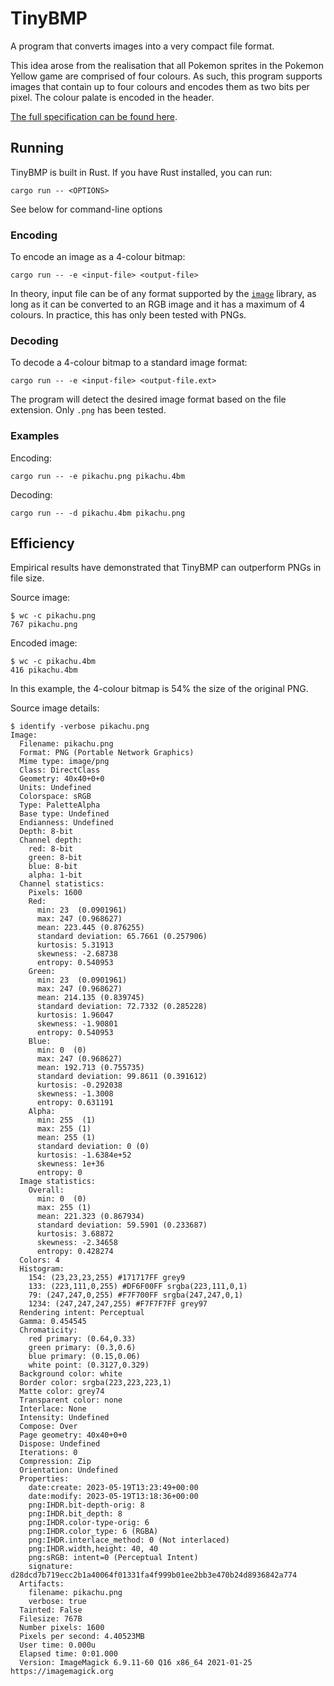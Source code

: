 # TinyBMP

A program that converts images into a very compact file format.

This idea arose from the realisation that all Pokemon sprites in the Pokemon Yellow game are comprised of four colours. As such, this program supports images that contain up to four colours and encodes them as two bits per pixel. The colour palate is encoded in the header.

[The full specification can be found here](./image-format-spec.txt).

## Running

TinyBMP is built in Rust. If you have Rust installed, you can run:

```
cargo run -- <OPTIONS>
```

See below for command-line options

### Encoding

To encode an image as a 4-colour bitmap:

```
cargo run -- -e <input-file> <output-file>
```

In theory, input file can be of any format supported by the [`image`](https://crates.io/crates/image) library, as long as it can be converted to an RGB image and it has a maximum of 4 colours. In practice, this has only been tested with PNGs.

### Decoding

To decode a 4-colour bitmap to a standard image format:

```
cargo run -- -e <input-file> <output-file.ext>
```

The program will detect the desired image format based on the file extension. Only `.png` has been tested.

### Examples

Encoding:

```
cargo run -- -e pikachu.png pikachu.4bm
```

Decoding:

```
cargo run -- -d pikachu.4bm pikachu.png
```

## Efficiency

Empirical results have demonstrated that TinyBMP can outperform PNGs in file size.

Source image:

```
$ wc -c pikachu.png
767 pikachu.png
```

Encoded image:

```
$ wc -c pikachu.4bm
416 pikachu.4bm
```

In this example, the 4-colour bitmap is 54% the size of the original PNG.

Source image details:

```
$ identify -verbose pikachu.png
Image:
  Filename: pikachu.png
  Format: PNG (Portable Network Graphics)
  Mime type: image/png
  Class: DirectClass
  Geometry: 40x40+0+0
  Units: Undefined
  Colorspace: sRGB
  Type: PaletteAlpha
  Base type: Undefined
  Endianness: Undefined
  Depth: 8-bit
  Channel depth:
    red: 8-bit
    green: 8-bit
    blue: 8-bit
    alpha: 1-bit
  Channel statistics:
    Pixels: 1600
    Red:
      min: 23  (0.0901961)
      max: 247 (0.968627)
      mean: 223.445 (0.876255)
      standard deviation: 65.7661 (0.257906)
      kurtosis: 5.31913
      skewness: -2.68738
      entropy: 0.540953
    Green:
      min: 23  (0.0901961)
      max: 247 (0.968627)
      mean: 214.135 (0.839745)
      standard deviation: 72.7332 (0.285228)
      kurtosis: 1.96047
      skewness: -1.90801
      entropy: 0.540953
    Blue:
      min: 0  (0)
      max: 247 (0.968627)
      mean: 192.713 (0.755735)
      standard deviation: 99.8611 (0.391612)
      kurtosis: -0.292038
      skewness: -1.3008
      entropy: 0.631191
    Alpha:
      min: 255  (1)
      max: 255 (1)
      mean: 255 (1)
      standard deviation: 0 (0)
      kurtosis: -1.6384e+52
      skewness: 1e+36
      entropy: 0
  Image statistics:
    Overall:
      min: 0  (0)
      max: 255 (1)
      mean: 221.323 (0.867934)
      standard deviation: 59.5901 (0.233687)
      kurtosis: 3.68872
      skewness: -2.34658
      entropy: 0.428274
  Colors: 4
  Histogram:
    154: (23,23,23,255) #171717FF grey9
    133: (223,111,0,255) #DF6F00FF srgba(223,111,0,1)
    79: (247,247,0,255) #F7F700FF srgba(247,247,0,1)
    1234: (247,247,247,255) #F7F7F7FF grey97
  Rendering intent: Perceptual
  Gamma: 0.454545
  Chromaticity:
    red primary: (0.64,0.33)
    green primary: (0.3,0.6)
    blue primary: (0.15,0.06)
    white point: (0.3127,0.329)
  Background color: white
  Border color: srgba(223,223,223,1)
  Matte color: grey74
  Transparent color: none
  Interlace: None
  Intensity: Undefined
  Compose: Over
  Page geometry: 40x40+0+0
  Dispose: Undefined
  Iterations: 0
  Compression: Zip
  Orientation: Undefined
  Properties:
    date:create: 2023-05-19T13:23:49+00:00
    date:modify: 2023-05-19T13:18:36+00:00
    png:IHDR.bit-depth-orig: 8
    png:IHDR.bit_depth: 8
    png:IHDR.color-type-orig: 6
    png:IHDR.color_type: 6 (RGBA)
    png:IHDR.interlace_method: 0 (Not interlaced)
    png:IHDR.width,height: 40, 40
    png:sRGB: intent=0 (Perceptual Intent)
    signature: d28dcd7b719ecc2b1a40064f01331fa4f999b01ee2bb3e470b24d8936842a774
  Artifacts:
    filename: pikachu.png
    verbose: true
  Tainted: False
  Filesize: 767B
  Number pixels: 1600
  Pixels per second: 4.40523MB
  User time: 0.000u
  Elapsed time: 0:01.000
  Version: ImageMagick 6.9.11-60 Q16 x86_64 2021-01-25 https://imagemagick.org
```
